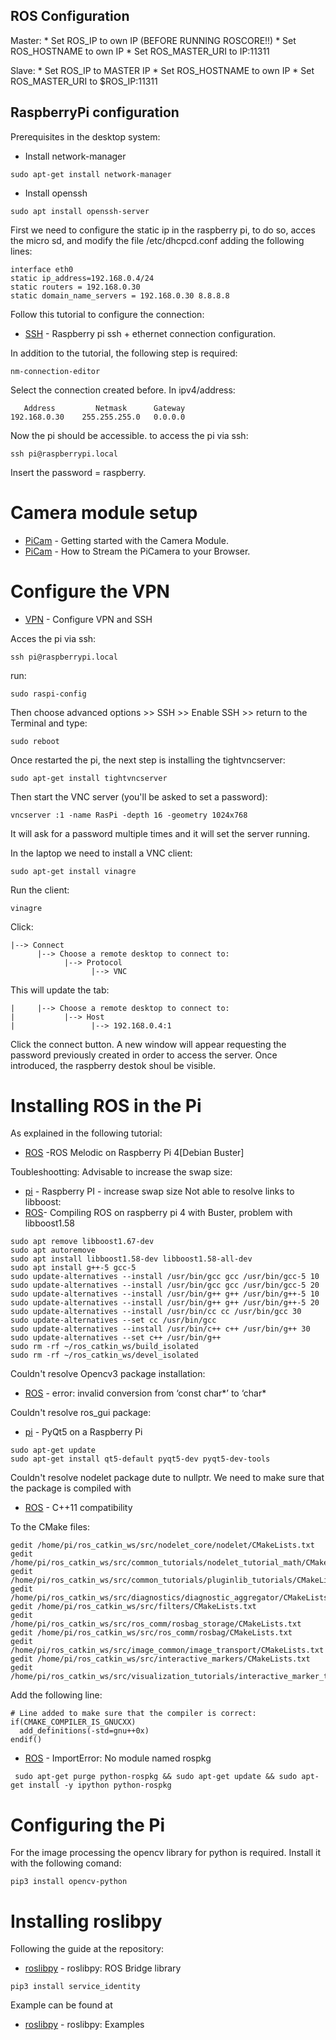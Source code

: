 
## ROS Configuration
 Master:
     * Set ROS_IP to own IP (BEFORE RUNNING ROSCORE!!)
     * Set ROS_HOSTNAME to own IP
     * Set ROS_MASTER_URI to IP:11311

 Slave:
     * Set ROS_IP to MASTER IP
     * Set ROS_HOSTNAME to own IP
     * Set ROS_MASTER_URI to $ROS_IP:11311


## RaspberryPi configuration

Prerequisites in the desktop system:

* Install network-manager
```
sudo apt-get install network-manager
```
* Install openssh
```
sudo apt install openssh-server
```
First we need to configure the static ip in the raspberry pi, to do so, acces the micro sd, and modify the file /etc/dhcpcd.conf adding the following lines:
```
interface eth0
static ip_address=192.168.0.4/24
static routers = 192.168.0.30
static domain_name_servers = 192.168.0.30 8.8.8.8
```
Follow this tutorial to configure the connection:

* [SSH](https://stackoverflow.com/a/39086537) - Raspberry pi ssh + ethernet connection configuration. 

In addition to the tutorial, the following step is required:
```
nm-connection-editor 
```
Select the connection created before. In ipv4/address:
```
   Address         Netmask      Gateway
192.168.0.30    255.255.255.0   0.0.0.0
```

Now the pi should be accessible. to access the pi via ssh:

```
ssh pi@raspberrypi.local
```
Insert the password = raspberry. 


# Camera module setup
* [PiCam](https://projects.raspberrypi.org/en/projects/getting-started-with-picamera?fbclid=IwAR1ityhSsclhhGkP4VA6zMV24nm3T6FkIS2gsmrrczlLi4mvsSZf7oAyw-g) - Getting started with the Camera Module. 
* [PiCam](https://desertbot.io/blog/how-to-stream-the-picamera?fbclid=IwAR25O8zClL-5L6vOdb-068ZDtUMsElLWPI1p4Co3r6ZezWPHVoHe9CDb7ho) - How to Stream the PiCamera to your Browser. 


# Configure the VPN 
* [VPN](https://www.instructables.com/id/Raspberry-Pi-SSH/) - Configure VPN and SSH

Acces the pi via ssh:
```
ssh pi@raspberrypi.local
```
run:
```
sudo raspi-config
```
Then choose advanced options >> SSH >> Enable SSH >> return to the Terminal and type:
```
sudo reboot
```
Once restarted the pi, the next step is installing the tightvncserver:
```
sudo apt-get install tightvncserver
```
Then start the VNC server (you'll be asked to set a password):
```
vncserver :1 -name RasPi -depth 16 -geometry 1024x768
```
It will ask for a password multiple times and it will set the server running.

In the laptop we need to install a VNC client:
```
sudo apt-get install vinagre
```
Run the client:
```
vinagre
```
Click:
```
|--> Connect
      |--> Choose a remote desktop to connect to:
            |--> Protocol
                  |--> VNC
```
This will update the tab:
```
|     |--> Choose a remote desktop to connect to:
|           |--> Host
|                 |--> 192.168.0.4:1  
```
Click the connect button. A new window will appear requesting the password previously created in order to access the server. Once introduced, the raspberry destok shoul be visible.
 
 # Installing ROS in the Pi
 As explained in the following tutorial:
 * [ROS](https://www.instructables.com/id/ROS-Melodic-on-Raspberry-Pi-4-RPLIDAR/) -ROS Melodic on Raspberry Pi 4[Debian Buster]

Toubleshootting:
Advisable to increase the swap size:
 * [pi](https://wpitchoune.net/tricks/raspberry_pi3_increase_swap_size.html) - Raspberry PI - increase swap size
Not able to resolve links to libboost:
 * [ROS](https://answers.ros.org/question/327497/compiling-ros-on-raspberry-pi-4-with-buster-problem-with-libboost158/)- Compiling ROS on raspberry pi 4 with Buster, problem with libboost1.58
 
```
sudo apt remove libboost1.67-dev
sudo apt autoremove
sudo apt install libboost1.58-dev libboost1.58-all-dev
sudo apt install g++-5 gcc-5
sudo update-alternatives --install /usr/bin/gcc gcc /usr/bin/gcc-5 10
sudo update-alternatives --install /usr/bin/gcc gcc /usr/bin/gcc-5 20
sudo update-alternatives --install /usr/bin/g++ g++ /usr/bin/g++-5 10
sudo update-alternatives --install /usr/bin/g++ g++ /usr/bin/g++-5 20
sudo update-alternatives --install /usr/bin/cc cc /usr/bin/gcc 30
sudo update-alternatives --set cc /usr/bin/gcc
sudo update-alternatives --install /usr/bin/c++ c++ /usr/bin/g++ 30
sudo update-alternatives --set c++ /usr/bin/g++
sudo rm -rf ~/ros_catkin_ws/build_isolated
sudo rm -rf ~/ros_catkin_ws/devel_isolated
```
Couldn't resolve Opencv3 package installation:
 * [ROS](https://github.com/opencv/opencv/issues/14856#issuecomment-504416696) - error: invalid conversion from ‘const char*’ to ‘char*
 
Couldn't resolve ros_gui package:
 * [pi](https://raspberrypi.stackexchange.com/questions/62939/pyqt5-on-a-raspberry-pi) - PyQt5 on a Raspberry Pi
```
sudo apt-get update
sudo apt-get install qt5-default pyqt5-dev pyqt5-dev-tools
```
Couldn't resolve nodelet package dute to nullptr. We need to make sure that the package is compiled with 
 * [ROS](https://answers.ros.org/question/67784/c11-compatibility/) - C++11 compatibility
 
 To the CMake files:
```
gedit /home/pi/ros_catkin_ws/src/nodelet_core/nodelet/CMakeLists.txt
gedit /home/pi/ros_catkin_ws/src/common_tutorials/nodelet_tutorial_math/CMakeLists.txt
gedit /home/pi/ros_catkin_ws/src/common_tutorials/pluginlib_tutorials/CMakeLists.txt
gedit /home/pi/ros_catkin_ws/src/diagnostics/diagnostic_aggregator/CMakeLists.txt
gedit /home/pi/ros_catkin_ws/src/filters/CMakeLists.txt
gedit /home/pi/ros_catkin_ws/src/ros_comm/rosbag_storage/CMakeLists.txt
gedit /home/pi/ros_catkin_ws/src/ros_comm/rosbag/CMakeLists.txt
gedit /home/pi/ros_catkin_ws/src/image_common/image_transport/CMakeLists.txt
gedit /home/pi/ros_catkin_ws/src/interactive_markers/CMakeLists.txt
gedit /home/pi/ros_catkin_ws/src/visualization_tutorials/interactive_marker_tutorials/CMakeLists.txt
```
Add the following line:
```
# Line added to make sure that the compiler is correct:
if(CMAKE_COMPILER_IS_GNUCXX) 
  add_definitions(-std=gnu++0x) 
endif()
```
* [ROS](https://answers.ros.org/question/39657/importerror-no-module-named-rospkg/) - ImportError: No module named rospkg
```
 sudo apt-get purge python-rospkg && sudo apt-get update && sudo apt-get install -y ipython python-rospkg
```

 # Configuring the Pi

For the image processing the opencv library for python is required. Install it with the following comand:
```
pip3 install opencv-python
```

# Installing roslibpy
Following the guide at the repository:
* [roslibpy](https://github.com/gramaziokohler/roslibpy) - roslibpy: ROS Bridge library

```
pip3 install service_identity
```
Example can be found at
* [roslibpy](https://roslibpy.readthedocs.io/en/latest/examples.html#first-connection) - roslibpy: Examples
